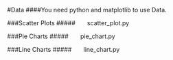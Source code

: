 #Data
####You need python and matplotlib to use Data.

###Scatter Plots
#####&nbsp;&nbsp;&nbsp;&nbsp;&nbsp;&nbsp;&nbsp;scatter_plot.py

###Pie Charts
#####&nbsp;&nbsp;&nbsp;&nbsp;&nbsp;&nbsp;&nbsp;pie_chart.py

###Line Charts
#####&nbsp;&nbsp;&nbsp;&nbsp;&nbsp;&nbsp;&nbsp;line_chart.py
